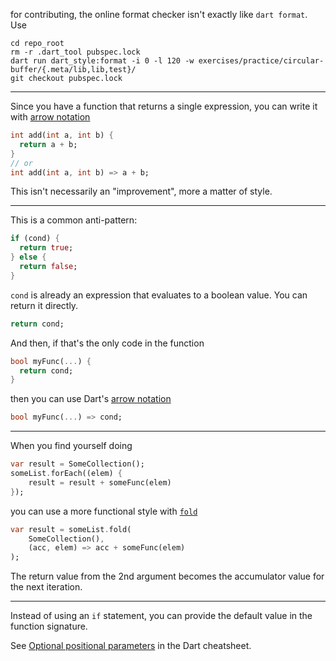 for contributing, the online format checker isn't exactly like `dart format`.
Use
```
cd repo_root
rm -r .dart_tool pubspec.lock
dart run dart_style:format -i 0 -l 120 -w exercises/practice/circular-buffer/{.meta/lib,lib,test}/
git checkout pubspec.lock
```

---

Since you have a function that returns a single expression, you can write it with [arrow notation](https://dart.dev/language/functions)
```dart
int add(int a, int b) {
  return a + b;
}
// or
int add(int a, int b) => a + b;
```

This isn't necessarily an "improvement", more a matter of style.

---

This is a common anti-pattern:
```dart
if (cond) {
  return true;
} else {
  return false;
}
```
`cond` is already an expression that evaluates to a boolean value. You can return it directly.
```dart
return cond;
```

And then, if that's the only code in the function
```dart
bool myFunc(...) {
  return cond;
}
```
<!--
then you can use Dart's [arrow notation](https://dart.dev/language/functions)
-->
then you can use Dart's [arrow notation](https://dart.dev/resources/dart-cheatsheet#arrow-syntax)
```dart
bool myFunc(...) => cond;
```

---

When you find yourself doing
```dart
var result = SomeCollection();
someList.forEach((elem) {
    result = result + someFunc(elem)
});
```

you can use a more functional style with [`fold`](https://api.dart.dev/stable/3.5.0/dart-core/Iterable/fold.html)
```dart
var result = someList.fold(
    SomeCollection(),
    (acc, elem) => acc + someFunc(elem)
);
```
The return value from the 2nd argument becomes the accumulator value for the next iteration.

---

<!-- two-fer -->

Instead of using an `if` statement, you can provide the default value in the function signature.
<!--
See [Optional positional parameters](https://dart.dev/language/functions#optional-positional-parameters) in the manual.
-->
See [Optional positional parameters](https://dart.dev/resources/dart-cheatsheet#optional-positional-parameters) in the Dart cheatsheet.


